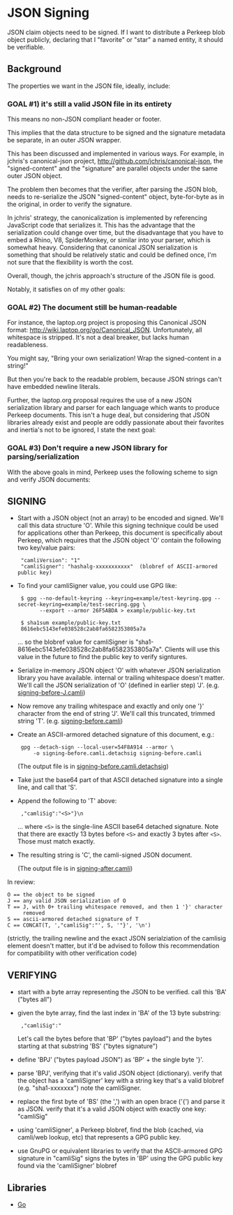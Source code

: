 # JSON Signing

JSON claim objects need to be signed.  If I want to distribute a Perkeep
blob object publicly, declaring that I "favorite" or "star" a named
entity, it should be verifiable.

## Background

The properties we want in the JSON file, ideally, include:

### GOAL #1) it's still a valid JSON file in its entirety

This means no non-JSON compliant header or footer.

This implies that the data structure to be signed and the signature
metadata be separate, in an outer JSON wrapper.

This has been discussed and implemented in various ways.  For example,
in jchris's canonical-json project, http://github.com/jchris/canonical-json,
the "signed-content" and the "signature" are parallel objects under the
same outer JSON object.

The problem then becomes that the verifier, after parsing the JSON
blob, needs to re-serialize the JSON "signed-content" object,
byte-for-byte as in the original, in order to verify the signature.

In jchris' strategy, the canonicalization is implemented by
referencing JavaScript code that serializes it.  This has the
advantage that the serialization could change over time, but the
disadvantage that you have to embed a Rhino, V8, SpiderMonkey, or
similar into your parser, which is somewhat heavy.  Considering that
canonical JSON serialization is something that should be relatively
static and could be defined once, I'm not sure that the flexibility is
worth the cost.

Overall, though, the jchris approach's structure of the JSON file is
good.

Notably, it satisfies on of my other goals:

### GOAL #2) The document still be human-readable

For instance, the laptop.org project is proposing this Canonical JSON format:
http://wiki.laptop.org/go/Canonical_JSON.  Unfortunately, all whitespace is
stripped.  It's not a deal breaker, but lacks human readableness.

You might say, "Bring your own serialization! Wrap the signed-content
in a string!"

But then you're back to the readable problem, because JSON strings
can't have embedded newline literals.

Further, the laptop.org proposal requires the use of a new JSON
serialization library and parser for each language which wants to
produce Perkeep documents.  This isn't a huge deal, but considering that
JSON libraries already exist and people are oddly passionate about
their favorites and inertia's not to be ignored, I state the next
goal:

### GOAL #3) Don't require a new JSON library for parsing/serialization

With the above goals in mind, Perkeep uses the following scheme to sign
and verify JSON documents:

## SIGNING

-  Start with a JSON object (not an array) to be encoded and signed.
   We'll call this data structure 'O'. While this signing technique
   could be used for applications other than Perkeep, this document
   is specifically about Perkeep, which requires that the JSON
   object 'O' contain the following two key/value pairs:

        "camliVersion": "1"
        "camliSigner": "hashalg-xxxxxxxxxxx"  (blobref of ASCII-armored public key)

-  To find your camliSigner value, you could use GPG like:

        $ gpg --no-default-keyring --keyring=example/test-keyring.gpg --secret-keyring=example/test-secring.gpg \
              --export --armor 26F5ABDA > example/public-key.txt

        $ sha1sum example/public-key.txt
        8616ebc5143efe038528c2ab8fa6582353805a7a

    ... so the blobref value for camliSigner is "sha1-8616ebc5143efe038528c2ab8fa6582353805a7a".
    Clients will use this value in the future to find the public key to verify
    signtures.

-  Serialize in-memory JSON object 'O' with whatever JSON
   serialization library you have available.  internal or trailing
   whitespace doesn't matter. We'll call the JSON serialization of
   'O' (defined in earlier step) 'J'.
   (e.g. [signing-before-J.camli](./example/signing-before-J.camli))

-  Now remove any trailing whitespace and exactly and only one '}'
   character from the end of string 'J'. We'll call this truncated,
   trimmed string 'T'.
   (e.g. [signing-before.camli](./example/signing-before.camli))

-  Create an ASCII-armored detached signature of this document,
   e.g.:

        gpg --detach-sign --local-user=54F8A914 --armor \
            -o signing-before.camli.detachsig signing-before.camli

   (The output file is in [signing-before.camli.detachsig](./example/signing-before.camli.detachsig))

-  Take just the base64 part of that ASCII detached signature
   into a single line, and call that 'S'.

-  Append the following to 'T' above:

        ,"camliSig":"<S>"}\n

   ... where `<S>` is the single-line ASCII base64 detached signature.
   Note that there are exactly 13 bytes before `<S>` and exactly
   3 bytes after `<S>`.  Those must match exactly.

-  The resulting string is 'C', the camli-signed JSON document.

   (The output file is in [signing-after.camli](./example/signing-after.camli))

In review:

    O == the object to be signed
    J == any valid JSON serialization of O
    T == J, with 0+ trailing whitespace removed, and then 1 '}' character
         removed
    S == ascii-armored detached signature of T
    C == CONCAT(T, ',"camliSig":"', S, '"}', '\n')

(strictly, the trailing newline and the exact JSON serialziation of
the camlisig element doesn't matter, but it'd be advised to follow
this recommendation for compatibility with other verification code)

## VERIFYING

-  start with a byte array representing the JSON to be verified.
   call this 'BA' ("bytes all")

-  given the byte array, find the last index in 'BA' of the 13 byte
   substring:

        ,"camliSig":"

   Let's call the bytes before that 'BP' ("bytes payload") and the bytes
   starting at that substring 'BS' ("bytes signature")

-  define 'BPJ' ("bytes payload JSON") as 'BP' + the single byte '}'.

-  parse 'BPJ', verifying that it's valid JSON object (dictionary).
   verify that the object has a 'camliSigner' key with a string key
   that's a valid blobref (e.g. "sha1-xxxxxxx") note the camliSigner.

-  replace the first byte of 'BS' (the ',') with an open brace ('{')
   and parse it as JSON. verify that it's a valid JSON object with
   exactly one key: "camliSig"

-  using 'camliSigner', a Perkeep blobref, find the blob (cached, via
   camli/web lookup, etc) that represents a GPG public key.

-  use GnuPG or equivalent libraries to verify that the ASCII-armored
   GPG signature in "camliSig" signs the bytes in 'BP' using the
   GPG public key found via the 'camliSigner' blobref

## Libraries

* [Go](/pkg/jsonsign)
